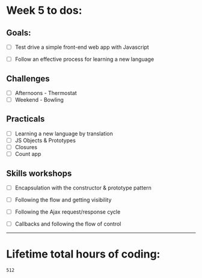 # Week 5 to dos:

## Goals:

- [ ] Test drive a simple front-end web app with Javascript
- [ ] Follow an effective process for learning a new language


## Challenges

- [ ] Afternoons - Thermostat
- [ ] Weekend - Bowling

## Practicals

- [ ] Learning a new language by translation
- [ ] JS Objects & Prototypes
- [ ] Closures
- [ ] Count app

## Skills workshops

- [ ] Encapsulation with the constructor & prototype pattern
- [ ] Following the flow and getting visibility
- [ ] Following the Ajax request/response cycle
- [ ] Callbacks and following the flow of control




---

# Lifetime total hours of coding:

```
512
```
